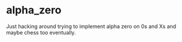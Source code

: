 # alpha_zero
Just hacking around trying to implement alpha zero on 0s and Xs and maybe chess too eventually.
